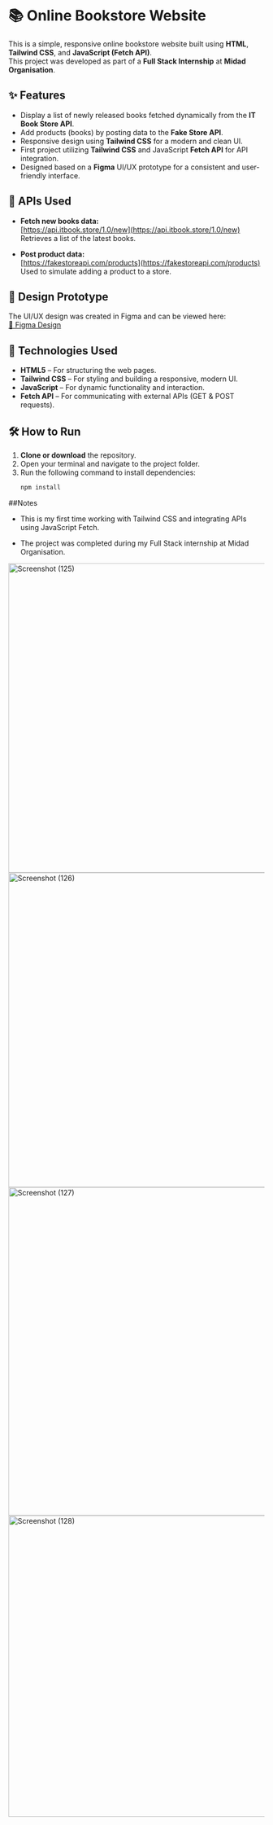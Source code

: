 # 📚 Online Bookstore Website

This is a simple, responsive online bookstore website built using **HTML**, **Tailwind CSS**, and **JavaScript (Fetch API)**.  
This project was developed as part of a **Full Stack Internship** at **Midad Organisation**.



## ✨ Features

- Display a list of newly released books fetched dynamically from the **IT Book Store API**.  
- Add products (books) by posting data to the **Fake Store API**.  
- Responsive design using **Tailwind CSS** for a modern and clean UI.  
- First project utilizing **Tailwind CSS** and JavaScript **Fetch API** for API integration.  
- Designed based on a **Figma** UI/UX prototype for a consistent and user-friendly interface.  


## 🔗 APIs Used

- **Fetch new books data:**  
  [https://api.itbook.store/1.0/new](https://api.itbook.store/1.0/new)  
  Retrieves a list of the latest books.

- **Post product data:**  
  [https://fakestoreapi.com/products](https://fakestoreapi.com/products)  
  Used to simulate adding a product to a store.



## 🎨 Design Prototype

The UI/UX design was created in Figma and can be viewed here:  
[🔗 Figma Design](https://www.figma.com/design/lforOrtIl2Sne0hmRGK9hR/Online-book-store-website--Community-?node-id=0-1&p=f&t=DTb6GSrjMOBgDELK-0)



## 🚀 Technologies Used

- **HTML5** – For structuring the web pages.  
- **Tailwind CSS** – For styling and building a responsive, modern UI.  
- **JavaScript** – For dynamic functionality and interaction.  
- **Fetch API** – For communicating with external APIs (GET & POST requests).  



## 🛠️ How to Run

1. **Clone or download** the repository.
2. Open your terminal and navigate to the project folder.
3. Run the following command to install dependencies:
   ```bash
   npm install


##Notes
- This is my first time working with Tailwind CSS and integrating APIs using JavaScript Fetch.

- The project was completed during my Full Stack internship at Midad Organisation.

<img width="1348" height="608" alt="Screenshot (125)" src="https://github.com/user-attachments/assets/d911a515-f10a-4402-b53d-209dbb7a205e" />

<img width="1333" height="618" alt="Screenshot (126)" src="https://github.com/user-attachments/assets/ea52a31d-913a-41e9-9e4d-dc7be4d07183" />
<img width="864" height="645" alt="Screenshot (127)" src="https://github.com/user-attachments/assets/1ef425e6-0acb-4fbd-bccd-98aaa94199cb" />

<img width="1360" height="592" alt="Screenshot (128)" src="https://github.com/user-attachments/assets/46d5c877-2026-4003-8f32-7a3b8cfa1015" />
